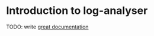 # Introduction to log-analyser

TODO: write [great documentation](http://jacobian.org/writing/what-to-write/)
